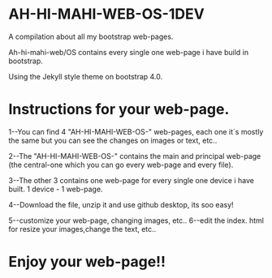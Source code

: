 # AH-HI-MAHI-WEB-OS-1DEV
A compilation about all my bootstrap web-pages.

 Ah-hi-mahi-web/OS contains every single one web-page i have build in bootstrap. 

Using the Jekyll style theme on bootstrap 4.0. 

# Instructions for your web-page. 
1--You can find 4 "AH-HI-MAHI-WEB-OS-" web-pages, each one it´s mostly the same but you can see the changes on images or text, etc.. 


2--The "AH-HI-MAHI-WEB-OS-" contains the main and principal web-page (the central-one which you can go every web-page and every file). 


3--The other 3 contains one web-page for every single one device i have built. 1 device - 1 web-page.


4--Download the file, unzip it and use github desktop, its soo easy!


5--customize your web-page, changing images, etc.. 6--edit the index.
html for resize your images,change the text, etc.. 

# Enjoy your web-page!!